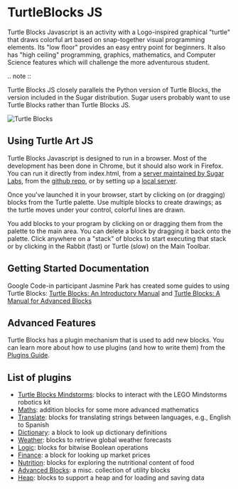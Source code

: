 TurtleBlocks JS
===============

Turtle Blocks Javascript is an activity with a
Logo-inspired graphical "turtle" that draws colorful art based on
snap-together visual programming elements. Its "low floor" provides an
easy entry point for beginners. It also has "high ceiling"
programming, graphics, mathematics, and Computer Science features
which will challenge the more adventurous student.

.. note ::

   Turtle Blocks JS closely parallels the Python version of Turtle
   Blocks, the version included in the Sugar distribution. Sugar users
   probably want to use Turtle Blocks rather than Turtle Blocks JS.

![Turtle Blocks](https://github.com/walterbender/turtleblocksjs/raw/master/screenshots/screenshot.png "Turtle Blocks")

Using Turtle Art JS
-------------------

Turtle Blocks Javascript is designed to run in a browser. Most of the
development has been done in Chrome, but it should also work in
Firefox. You can run it directly from index.html, from a [server
maintained by Sugar Labs](http://turtle.sugarlabs.org), from the
[github
repo](http://rawgit.com/walterbender/turtleblocksjs/master/index.html),
or by setting up a [local
server](https://github.com/walterbender/turtleblocksjs/blob/master/server.md).

Once you've launched it in your browser, start by clicking on (or
dragging) blocks from the Turtle palette. Use multiple blocks to
create drawings; as the turtle moves under your control, colorful
lines are drawn.

You add blocks to your program by clicking on or dragging them from
the palette to the main area. You can delete a block by dragging it
back onto the palette. Click anywhere on a "stack" of blocks to start
executing that stack or by clicking in the Rabbit (fast) or Turtle
(slow) on the Main Toolbar.

Getting Started Documentation
-----------------------------

Google Code-in participant Jasmine Park has created some guides to
using Turtle Blocks: [Turtle Blocks: An Introductory Manual](http://people.sugarlabs.org/walter/TurtleBlocksIntroductoryManual.pdf) and [Turtle Blocks: A Manual for Advanced Blocks](http://people.sugarlabs.org/walter/TurtleBlocksAdvancedBlocksManual.pdf)


Advanced Features
-----------------

Turtle Blocks has a plugin mechanism that is used to add new
blocks. You can learn more about how to use plugins (and how to write
them) from the [Plugins Guide](https://github.com/walterbender/turtleblocksjs/blob/master/plugins.md).


List of plugins
---------------

* [Turtle Blocks Mindstorms](https://github.com/SAMdroid-apps/turtlestorm): blocks to interact with the LEGO Mindstorms robotics kit
* [Maths](https://github.com/walterbender/turtleblocksjs/blob/master/maths.json): addition blocks for some more advanced mathematics
* [Translate](https://github.com/walterbender/turtleblocksjs/blob/master/translate.json): blocks for translating strings between languages, e.g., English to Spanish
* [Dictionary](https://github.com/walterbender/turtleblocksjs/blob/master/dictionary.json): a block to look up dictionary definitions
* [Weather](https://github.com/walterbender/turtleblocksjs/blob/master/weather.json): blocks to retrieve global weather forecasts
* [Logic](https://github.com/walterbender/turtleblocksjs/blob/master/logic.json): blocks for bitwise Boolean operations
* [Finance](https://github.com/walterbender/turtleblocksjs/blob/master/finance.json): a block for looking up market prices
* [Nutrition](https://github.com/walterbender/turtleblocksjs/blob/master/nutrition.json): blocks for exploring the nutritional content of food
* [Advanced Blocks](https://github.com/walterbender/turtleblocksjs/blob/master/advancedblocks.json): a misc. collection of utility blocks
* [Heap](https://github.com/walterbender/turtleblocksjs/blob/master/heap.json): blocks to support a heap and for loading and saving data

